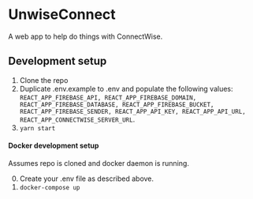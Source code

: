 # UnwiseConnect

A web app to help do things with ConnectWise.

## Development setup

1. Clone the repo
2. Duplicate .env.example to .env and populate the following values: `REACT_APP_FIREBASE_API, REACT_APP_FIREBASE_DOMAIN, REACT_APP_FIREBASE_DATABASE, REACT_APP_FIREBASE_BUCKET, REACT_APP_FIREBASE_SENDER, REACT_APP_API_KEY, REACT_APP_API_URL, REACT_APP_CONNECTWISE_SERVER_URL`.
3. `yarn start`

#### Docker development setup

Assumes repo is cloned and docker daemon is running.

0. Create your .env file as described above.
1. `docker-compose up`
